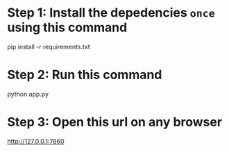 
# Step 1: Install the depedencies `once` using this command
pip install -r requirements.txt

# Step 2: Run this command
python app.py

# Step 3: Open this url on any browser
http://127.0.0.1:7860